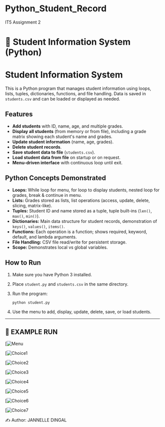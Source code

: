 # Python_Student_Record
IT5 Assignment 2

# 📝 Student Information System (Python)

# Student Information System

This is a Python program that manages student information using loops, lists, tuples, dictionaries, functions, and file handling. Data is saved in `students.csv` and can be loaded or displayed as needed.

## Features

- **Add students** with ID, name, age, and multiple grades.
- **Display all students** (from memory or from file), including a grade matrix showing each student's name and grades.
- **Update student information** (name, age, grades).
- **Delete student records**.
- **Save student data to file** (`students.csv`).
- **Load student data from file** on startup or on request.
- **Menu-driven interface** with continuous loop until exit.

## Python Concepts Demonstrated

- **Loops:** While loop for menu, for loop to display students, nested loop for grades, break & continue in menu.
- **Lists:** Grades stored as lists, list operations (access, update, delete, slicing, matrix-like).
- **Tuples:** Student ID and name stored as a tuple, tuple built-ins (`len()`, `max()`, `min()`).
- **Dictionaries:** Main data structure for student records, demonstration of `keys()`, `values()`, `items()`.
- **Functions:** Each operation is a function; shows required, keyword, default, and lambda arguments.
- **File Handling:** CSV file read/write for persistent storage.
- **Scope:** Demonstrates local vs global variables.

## How to Run

1. Make sure you have Python 3 installed.
2. Place `student.py` and `students.csv` in the same directory.
3. Run the program:

   ```bash
   python student.py
   ```

4. Use the menu to add, display, update, delete, save, or load students.

---


## 📂 EXAMPLE RUN
[![Menu](url)

[![Choice1](url)

[![Choice2](url)

[![Choice3](url)

[![Choice4](url)

[![Choice5](url)

[![Choice6](url)

[![Choice7](url)



✍️ Author: JANNELLE DINGAL
